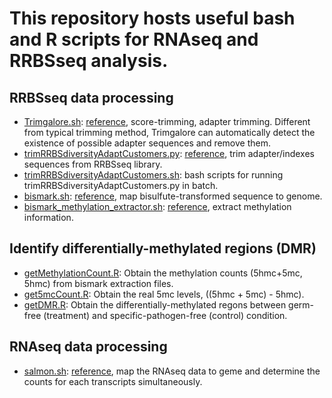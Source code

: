# This repository hosts useful bash and R scripts for RNAseq and RRBSseq analysis.

## RRBSseq data processing
- [Trimgalore.sh](Trimgalore.sh): [reference](https://github.com/FelixKrueger/TrimGalore), score-trimming, adapter trimming. Different from typical trimming method, Trimgalore can automatically detect the existence of possible adapter sequences and remove them.
- [trimRRBSdiversityAdaptCustomers.py](trimRRBSdiversityAdaptCustomers.py): [reference](https://github.com/nugentechnologies/NuMetRRBS/blob/master/trimRRBSdiversityAdaptCustomers.py), trim adapter/indexes sequences from RRBSseq library.
- [trimRRBSdiversityAdaptCustomers.sh](./trimRRBSdiversityAdaptCustomers.sh): bash scripts for running trimRRBSdiversityAdaptCustomers.py in batch.
- [bismark.sh](./bismark.sh): [reference](https://github.com/FelixKrueger/Bismark),  map bisulfute-transformed sequence to genome.
- [bismark_methylation_extractor.sh](./bismark_methylation_extractor.sh): [reference](https://github.com/FelixKrueger/Bismark), extract methylation information.

## Identify differentially-methylated regions (DMR)
- [getMethylationCount.R](./getMethylationCount.R): Obtain the methylation counts (5hmc+5mc, 5hmc) from bismark extraction files.
- [get5mcCount.R](./get5mcCount.R): Obtain the real 5mc levels, ((5hmc + 5mc) - 5hmc).
- [getDMR.R](./getDMR.R): Obtain the differentially-methylated regons between germ-free (treatment) and specific-pathogen-free (control) condition.

## RNAseq data processing
- [salmon.sh](./salmon.sh): [reference](https://combine-lab.github.io/salmon/), map the RNAseq data to geme and determine the counts for each transcripts simultaneously. 